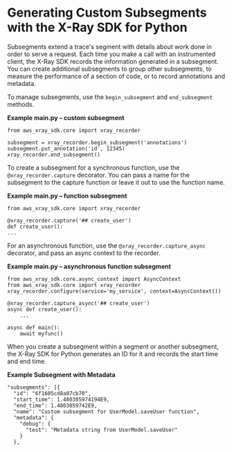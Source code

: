 # Generating Custom Subsegments with the X\-Ray SDK for Python<a name="xray-sdk-python-subsegments"></a>

Subsegments extend a trace's segment with details about work done in order to serve a request\. Each time you make a call with an instrumented client, the X\-Ray SDK records the information generated in a subsegment\. You can create additional subsegments to group other subsegments, to measure the performance of a section of code, or to record annotations and metadata\.

To manage subsegments, use the `begin_subsegment` and `end_subsegment` methods\.

**Example main\.py – custom subsegment**  

```
from aws_xray_sdk.core import xray_recorder

subsegment = xray_recorder.begin_subsegment('annotations')
subsegment.put_annotation('id', 12345)
xray_recorder.end_subsegment()
```

To create a subsegment for a synchronous function, use the `@xray_recorder.capture` decorator\. You can pass a name for the subsegment to the capture function or leave it out to use the function name\.

**Example main\.py – function subsegment**  

```
from aws_xray_sdk.core import xray_recorder

@xray_recorder.capture('## create_user')
def create_user():
...
```

For an asynchronous function, use the `@xray_recorder.capture_async` decorator, and pass an async context to the recorder\.

**Example main\.py – asynchronous function subsegment**  

```
from aws_xray_sdk.core.async_context import AsyncContext
from aws_xray_sdk.core import xray_recorder
xray_recorder.configure(service='my_service', context=AsyncContext())

@xray_recorder.capture_async('## create_user')
async def create_user():
    ...

async def main():
    await myfunc()
```

When you create a subsegment within a segment or another subsegment, the X\-Ray SDK for Python generates an ID for it and records the start time and end time\.

**Example Subsegment with Metadata**  

```
"subsegments": [{
  "id": "6f1605cd8a07cb70",
  "start_time": 1.480305974194E9,
  "end_time": 1.4803059742E9,
  "name": "Custom subsegment for UserModel.saveUser function",
  "metadata": {
    "debug": {
      "test": "Metadata string from UserModel.saveUser"
    }
  },
```